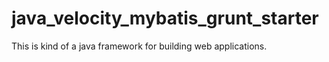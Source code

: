 # java_velocity_mybatis_grunt_starter
This is kind of a java framework for building web applications.
